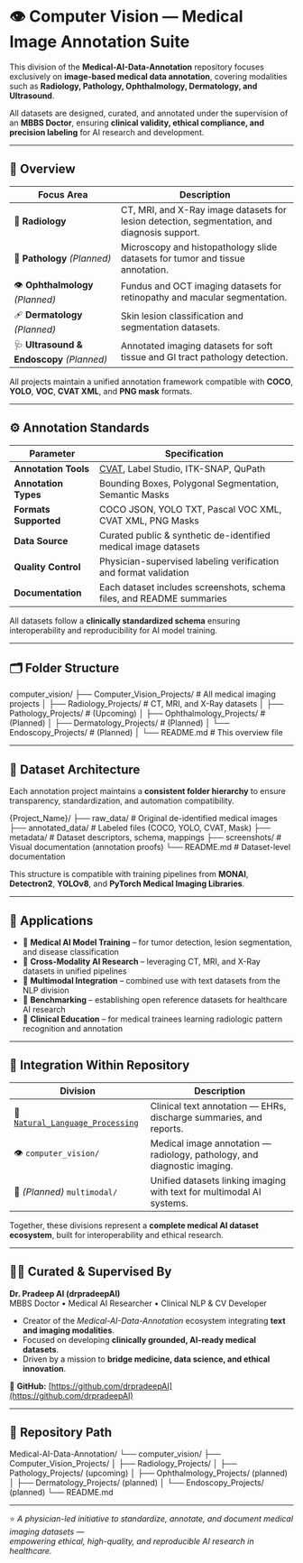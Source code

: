 # 👁️ Computer Vision — Medical Image Annotation Suite  

This division of the **Medical-AI-Data-Annotation** repository focuses exclusively on **image-based medical data annotation**, covering modalities such as **Radiology, Pathology, Ophthalmology, Dermatology, and Ultrasound**.  

All datasets are designed, curated, and annotated under the supervision of an **MBBS Doctor**, ensuring **clinical validity, ethical compliance, and precision labeling** for AI research and development.

---

## 🧠 Overview  

| Focus Area | Description |
|-------------|-------------|
| 🩻 **Radiology** | CT, MRI, and X-Ray image datasets for lesion detection, segmentation, and diagnosis support. |
| 🔬 **Pathology** *(Planned)* | Microscopy and histopathology slide datasets for tumor and tissue annotation. |
| 👁️ **Ophthalmology** *(Planned)* | Fundus and OCT imaging datasets for retinopathy and macular segmentation. |
| 🩹 **Dermatology** *(Planned)* | Skin lesion classification and segmentation datasets. |
| 🩺 **Ultrasound & Endoscopy** *(Planned)* | Annotated imaging datasets for soft tissue and GI tract pathology detection. |

All projects maintain a unified annotation framework compatible with **COCO**, **YOLO**, **VOC**, **CVAT XML**, and **PNG mask** formats.

---

## ⚙️ Annotation Standards  

| Parameter | Specification |
|------------|---------------|
| **Annotation Tools** | [CVAT](https://cvat.org/), Label Studio, ITK-SNAP, QuPath |
| **Annotation Types** | Bounding Boxes, Polygonal Segmentation, Semantic Masks |
| **Formats Supported** | COCO JSON, YOLO TXT, Pascal VOC XML, CVAT XML, PNG Masks |
| **Data Source** | Curated public & synthetic de-identified medical image datasets |
| **Quality Control** | Physician-supervised labeling verification and format validation |
| **Documentation** | Each dataset includes screenshots, schema files, and README summaries |

All datasets follow a **clinically standardized schema** ensuring interoperability and reproducibility for AI model training.

---

## 🗂️ Folder Structure  

computer_vision/
├── Computer_Vision_Projects/ # All medical imaging projects
│ ├── Radiology_Projects/ # CT, MRI, and X-Ray datasets
│ ├── Pathology_Projects/ # (Upcoming)
│ ├── Ophthalmology_Projects/ # (Planned)
│ ├── Dermatology_Projects/ # (Planned)
│ └── Endoscopy_Projects/ # (Planned)
│
└── README.md # This overview file

---

## 🧩 Dataset Architecture  

Each annotation project maintains a **consistent folder hierarchy** to ensure transparency, standardization, and automation compatibility.

{Project_Name}/
├── raw_data/ # Original de-identified medical images
├── annotated_data/ # Labeled files (COCO, YOLO, CVAT, Mask)
├── metadata/ # Dataset descriptors, schema, mappings
├── screenshots/ # Visual documentation (annotation proofs)
└── README.md # Dataset-level documentation

This structure is compatible with training pipelines from **MONAI**, **Detectron2**, **YOLOv8**, and **PyTorch Medical Imaging Libraries**.

---

## 🧠 Applications  

- 🩻 **Medical AI Model Training** – for tumor detection, lesion segmentation, and disease classification  
- 🧩 **Cross-Modality AI Research** – leveraging CT, MRI, and X-Ray datasets in unified pipelines  
- 🧠 **Multimodal Integration** – combined use with text datasets from the NLP division  
- 🧪 **Benchmarking** – establishing open reference datasets for healthcare AI research  
- 🏥 **Clinical Education** – for medical trainees learning radiologic pattern recognition and annotation  

---

## 🔗 Integration Within Repository  

| Division | Description |
|-----------|-------------|
| 🧠 [`Natural_Language_Processing`](../Natural_Language_Processing/) | Clinical text annotation — EHRs, discharge summaries, and reports. |
| 👁️ `computer_vision/` | Medical image annotation — radiology, pathology, and diagnostic imaging. |
| 🧬 *(Planned)* `multimodal/` | Unified datasets linking imaging with text for multimodal AI systems. |

Together, these divisions represent a **complete medical AI dataset ecosystem**, built for interoperability and ethical research.

---

## 👨‍⚕️ Curated & Supervised By  

**Dr. Pradeep AI (drpradeepAI)**  
MBBS Doctor • Medical AI Researcher • Clinical NLP & CV Developer  

- Creator of the *Medical-AI-Data-Annotation* ecosystem integrating **text and imaging modalities**.  
- Focused on developing **clinically grounded, AI-ready medical datasets**.  
- Driven by a mission to **bridge medicine, data science, and ethical innovation**.  

🔗 **GitHub:** [https://github.com/drpradeepAI](https://github.com/drpradeepAI)

---

## 🧭 Repository Path  

Medical-AI-Data-Annotation/
└── computer_vision/
├── Computer_Vision_Projects/
│ ├── Radiology_Projects/
│ ├── Pathology_Projects/ (upcoming)
│ ├── Ophthalmology_Projects/ (planned)
│ ├── Dermatology_Projects/ (planned)
│ └── Endoscopy_Projects/ (planned)
└── README.md

---

⭐ *A physician-led initiative to standardize, annotate, and document medical imaging datasets —  
empowering ethical, high-quality, and reproducible AI research in healthcare.*
